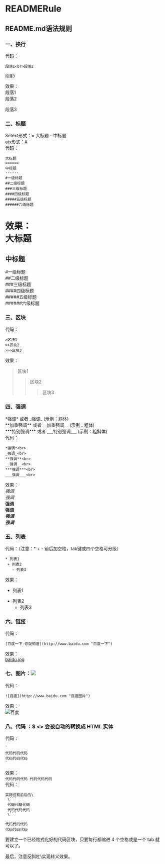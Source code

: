 # READMERule
## README.md语法规则
### 一、换行
代码：<br>
```
段落1<br>段落2

段落3
```
效果：<br>
段落1<br>
段落2

段落3

### 二、标题
Setext形式：= 大标题  - 中标题<br>
atx形式：#<br>
代码：<br>
```
大标题
======
中标题
------
#一级标题  
##二级标题  
###三级标题  
####四级标题  
#####五级标题  
######六级标题 
```
效果：<br>
大标题
======
中标题
------
#一级标题  
##二级标题  
###三级标题  
####四级标题  
#####五级标题  
######六级标题 

### 三、区块
代码：<br>
```区块
>区块1
>>区块2
>>>区块3
```
效果：<br>
>区块1
>>区块2
>>>区块3

### 四、强调
\*强调\* 或者 \_强调\_  (示例：斜体)<br>
\*\*加重强调\*\* 或者 \_\_加重强调\_\_ (示例：粗体)<br>
\*\*\*特别强调\*\*\* 或者 \_\_\_特别强调\_\_\_ (示例：粗斜体)<br>
代码：
```
*强调*<br>
_强调_<br>
**强调**<br>
__强调__<br>
***强调***<br>
___强调___<br>
```
效果：<br>
*强调*<br>
_强调_<br>
**强调**<br>
__强调__<br>
***强调***<br>
___强调___<br>

### 五、列表
代码：（注意：* + - 前后加空格，tab键或四个空格可分级）
```
* 列表1
 + 列表2
   - 列表3
```
效果：<br>
* 列表1
 + 列表2
   - 列表3

### 六、链接
代码：
```
[百度一下-你就知道](http://www.baidu.com "百度一下")
```
效果：<br>
[baidu.jpg](http://www.baidu.com "百度一下")

### 七、图片：![]( "title")
代码：
```
![百度](http://www.baidu.com "百度图片")
```
效果：<br>
![百度](http://www.baidu.com "百度图片")

### 八、代码 ：$ <> 会被自动的转换成 HTML 实体
代码：
```
`
代码代码代码
代码代码代码
`
```
效果：<br>
`
代码代码代码
代码代码代码
`
<br>
代码：
```
实际没有前后的\
 \```
 代码代码代码
 代码代码代码
 \```
```
```
代码代码代码
代码代码代码
```
要建立一个已经格式化好的代码区块，只要每行都缩进 4 个空格或是一个 tab 就可以了。

最后，注意反斜杠\实现转义效果。
